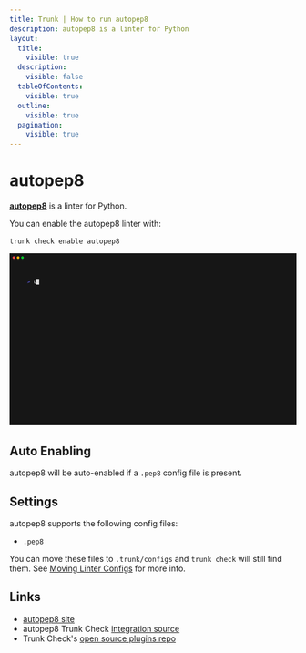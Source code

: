 ```yaml
---
title: Trunk | How to run autopep8
description: autopep8 is a linter for Python
layout:
  title:
    visible: true
  description:
    visible: false
  tableOfContents:
    visible: true
  outline:
    visible: true
  pagination:
    visible: true
---
```


# autopep8

[**autopep8**](https://github.com/hhatto/autopep8#readme) is a linter for Python.

You can enable the autopep8 linter with:

```shell
trunk check enable autopep8
```

![autopep8 example output](../../../check/configuration/supported/autopep8.gif)

## Auto Enabling

autopep8 will be auto-enabled if a `.pep8` config file is present.

## Settings

autopep8 supports the following config files:

* `.pep8`

You can move these files to `.trunk/configs` and `trunk check` will still find them. See [Moving Linter Configs](../#moving-linter-configs) for more info.

## Links

* [autopep8 site](https://github.com/hhatto/autopep8#readme)
* autopep8 Trunk Check [integration source](https://github.com/trunk-io/plugins/tree/main/linters/autopep8)
* Trunk Check's [open source plugins repo](https://github.com/trunk-io/plugins/tree/main)
